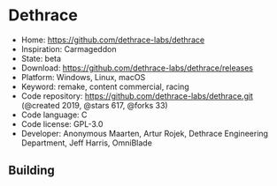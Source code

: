 # Dethrace

- Home: https://github.com/dethrace-labs/dethrace
- Inspiration: Carmageddon
- State: beta
- Download: https://github.com/dethrace-labs/dethrace/releases
- Platform: Windows, Linux, macOS
- Keyword: remake, content commercial, racing
- Code repository: https://github.com/dethrace-labs/dethrace.git (@created 2019, @stars 617, @forks 33)
- Code language: C
- Code license: GPL-3.0
- Developer: Anonymous Maarten, Artur Rojek, Dethrace Engineering Department, Jeff Harris, OmniBlade

## Building
